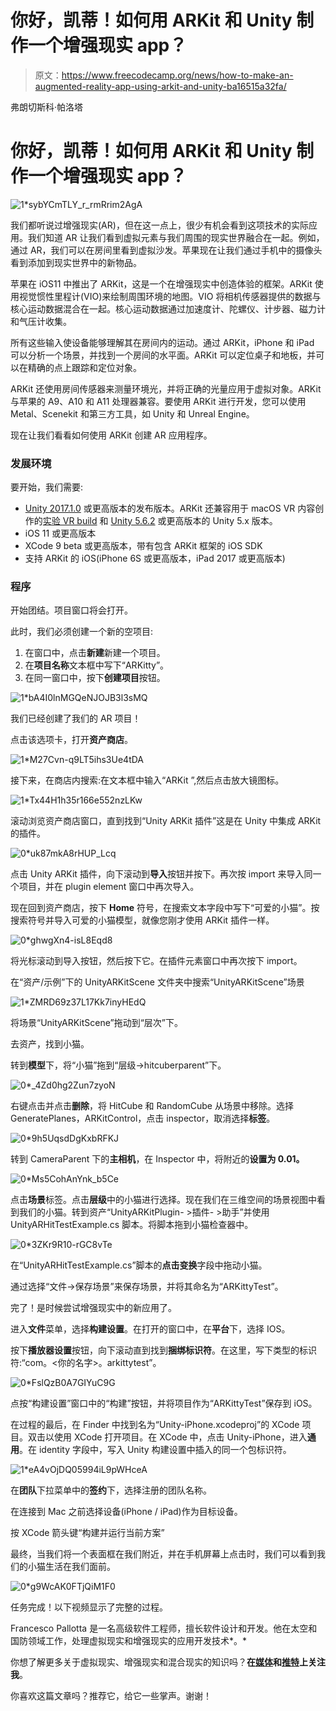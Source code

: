 # 你好，凯蒂！如何用 ARKit 和 Unity 制作一个增强现实 app？

> 原文：<https://www.freecodecamp.org/news/how-to-make-an-augmented-reality-app-using-arkit-and-unity-ba16515a32fa/>

弗朗切斯科·帕洛塔

# 你好，凯蒂！如何用 ARKit 和 Unity 制作一个增强现实 app？

![1*sybYCmTLY_r_rmRrim2AgA](img/c2d128bdcf1c210b493c9a841ee13fb1.png)

我们都听说过增强现实(AR)，但在这一点上，很少有机会看到这项技术的实际应用。我们知道 AR 让我们看到虚拟元素与我们周围的现实世界融合在一起。例如，通过 AR，我们可以在房间里看到虚拟沙发。苹果现在让我们通过手机中的摄像头看到添加到现实世界中的新物品。

苹果在 iOS11 中推出了 ARKit，这是一个在增强现实中创造体验的框架。ARKit 使用视觉惯性里程计(VIO)来绘制周围环境的地图。VIO 将相机传感器提供的数据与核心运动数据混合在一起。核心运动数据通过加速度计、陀螺仪、计步器、磁力计和气压计收集。

所有这些输入使设备能够理解其在房间内的运动。通过 ARKit，iPhone 和 iPad 可以分析一个场景，并找到一个房间的水平面。ARKit 可以定位桌子和地板，并可以在精确的点上跟踪和定位对象。

ARKit 还使用房间传感器来测量环境光，并将正确的光量应用于虚拟对象。ARKit 与苹果的 A9、A10 和 A11 处理器兼容。要使用 ARKit 进行开发，您可以使用 Metal、Scenekit 和第三方工具，如 Unity 和 Unreal Engine。

现在让我们看看如何使用 ARKit 创建 AR 应用程序。

### 发展环境

要开始，我们需要:

*   [Unity 2017.1.0](https://unity3d.com/get-unity/download?thank-you=update&download_nid=47505&os=Mac) 或更高版本的发布版本。ARKit 还兼容用于 macOS VR 内容创作的[实验 VR build](http://beta.unity3d.com/download/c92f68c59a22/public_download.html) 和 [Unity 5.6.2](https://unity3d.com/get-unity/download?thank-you=update&download_nid=47271&os=Mac) 或更高版本的 Unity 5.x 版本。
*   iOS 11 或更高版本
*   XCode 9 beta 或更高版本，带有包含 ARKit 框架的 iOS SDK
*   支持 ARKit 的 iOS(iPhone 6S 或更高版本，iPad 2017 或更高版本)

### 程序

开始团结。项目窗口将会打开。

此时，我们必须创建一个新的空项目:

1.  在窗口中，点击**新建**新建一个项目。
2.  在**项目名称**文本框中写下“ARKitty”。
3.  在同一窗口中，按下**创建项目**按钮。

![1*bA4I0lnMGQeNJOJB3l3sMQ](img/e6d2e5697591cf29338c7f0f4759aec0.png)

我们已经创建了我们的 AR 项目！

点击该选项卡，打开**资产商店**。

![1*M27Cvn-q9LT5ihs3Ue4tDA](img/440da2a645432c692adcd5b248195dce.png)

接下来，在商店内搜索:在文本框中输入“ARKit ”,然后点击放大镜图标。

![1*Tx44H1h35r166e552nzLKw](img/6f4b965d6b289e0cf02f3bd05b22f3d5.png)

滚动浏览资产商店窗口，直到找到“Unity ARKit 插件”这是在 Unity 中集成 ARKit 的插件。

![0*uk87mkA8rHUP_Lcq](img/3eb0523c47e5bbdf11ec6fe71df5cd8e.png)

点击 Unity ARKit 插件，向下滚动到**导入**按钮并按下。再次按 import 来导入同一个项目，并在 plugin element 窗口中再次导入。

现在回到资产商店，按下 **Home** 符号，在搜索文本字段中写下“可爱的小猫”。按搜索符号并导入可爱的小猫模型，就像您刚才使用 ARKit 插件一样。

![0*ghwgXn4-isL8Eqd8](img/51cd6f8e3bea53f341cc29e23f7936ec.png)

将光标滚动到导入按钮，然后按下它。在插件元素窗口中再次按下 import。

在“资产/示例”下的 UnityARKitScene 文件夹中搜索“UnityARKitScene”场景

![1*ZMRD69z37L17Kk7inyHEdQ](img/081d3f9176914c62b5840d3c1693a81c.png)

将场景“UnityARKitScene”拖动到“层次”下。

去资产，找到小猫。

转到**模型**下，将“小猫”拖到“层级->hitcuberparent”下。

![0*_4Zd0hg2Zun7zyoN](img/bf49ea2abee18daded2382e3e42dfd36.png)

右键点击并点击**删除**，将 HitCube 和 RandomCube 从场景中移除。选择 GeneratePlanes，ARKitControl，点击 inspector，取消选择**标签**。

![0*9h5UqsdDgKxbRFKJ](img/d6d0d74802055210d35adfdd0815d6e1.png)

转到 CameraParent 下的**主相机**，在 Inspector 中，将附近的**设置为 0.01。**

![0*Ms5CohAnYnk_b5Ce](img/d7eff585680a6a3084e1d81c550bddd3.png)

点击**场景**标签。点击**层级**中的小猫进行选择。现在我们在三维空间的场景视图中看到我们的小猫。转到资产“UnityARKitPlugin- >插件- >助手”并使用 UnityARHitTestExample.cs 脚本。将脚本拖到小猫检查器中。

![0*3ZKr9R10-rGC8vTe](img/c5268f42b4f6d2cb2516f62357fd32bc.png)

在“UnityARHitTestExample.cs”脚本的**点击变换**字段中拖动小猫。

通过选择“文件->保存场景”来保存场景，并将其命名为“ARKittyTest”。

完了！是时候尝试增强现实中的新应用了。

进入**文件**菜单，选择**构建设置**。在打开的窗口中，在**平台**下，选择 IOS。

按下**播放器设置**按钮，向下滚动直到找到**捆绑标识符**。在这里，写下类型的标识符:“com。<你的名字>。arkittytest”。

![0*FslQzB0A7GIYuC9G](img/58836195285bcaa63c9782519ddd6049.png)

点按“构建设置”窗口中的“构建”按钮，并将项目作为“ARKittyTest”保存到 iOS。

在过程的最后，在 Finder 中找到名为“Unity-iPhone.xcodeproj”的 XCode 项目。双击以使用 XCode 打开项目。在 XCode 中，点击 Unity-iPhone，进入**通用**。在 identity 字段中，写入 Unity 构建设置中插入的同一个包标识符。

![1*eA4vOjDQ05994iL9pWHceA](img/361f2a19d35d14b4ad07c1aa258b8070.png)

在**团队**下拉菜单中的**签约**下，选择注册的团队名称。

在连接到 Mac 之前选择设备(iPhone / iPad)作为目标设备。

按 XCode 箭头键“构建并运行当前方案”

最终，当我们将一个表面框在我们附近，并在手机屏幕上点击时，我们可以看到我们的小猫生活在我们面前。

![0*g9WcAK0FTjQiM1F0](img/8b67b2ed99f08f552f9e3758d7cb0c2a.png)

任务完成！以下视频显示了完整的过程。

Francesco Pallotta 是一名高级软件工程师，擅长软件设计和开发。他在太空和国防领域工作，处理虚拟现实和增强现实的应用开发技术*。*

你想了解更多关于虚拟现实、增强现实和混合现实的知识吗？**在[媒体](https://medium.com/@pallotta.francesco)和[推特](https://twitter.com/FranPallotta)上关注我**。

你喜欢这篇文章吗？推荐它，给它一些掌声。谢谢！